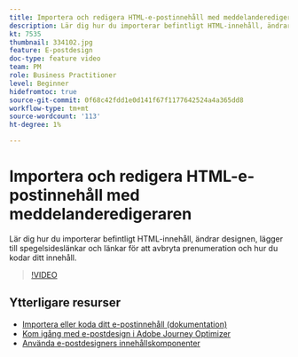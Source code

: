 ```yaml
---
title: Importera och redigera HTML-e-postinnehåll med meddelanderedigeraren
description: Lär dig hur du importerar befintligt HTML-innehåll, ändrar designen, lägger till spegelsideslänkar och länkar för att avbryta prenumeration och hur du kodar ditt innehåll.
kt: 7535
thumbnail: 334102.jpg
feature: E-postdesign
doc-type: feature video
team: PM
role: Business Practitioner
level: Beginner
hidefromtoc: true
source-git-commit: 0f68c42fdd1e0d141f67f1177642524a4a365dd8
workflow-type: tm+mt
source-wordcount: '113'
ht-degree: 1%

---
```



# Importera och redigera HTML-e-postinnehåll med meddelanderedigeraren

Lär dig hur du importerar befintligt HTML-innehåll, ändrar designen, lägger till spegelsideslänkar och länkar för att avbryta prenumeration och hur du kodar ditt innehåll.

>[!VIDEO](https://video.tv.adobe.com/v/334102?quality=12)

## Ytterligare resurser

* [Importera eller koda ditt e-postinnehåll (dokumentation)](https://experienceleague.adobe.com/docs/journey-optimizer/using/create-messages/email-designer/existing-content.html)
* [Kom igång med e-postdesign i Adobe Journey Optimizer](https://experienceleague.adobe.com/docs/journey-optimizer/using/create-messages/email-designer/design-emails.html)
* [Använda e-postdesigners innehållskomponenter](https://experienceleague.adobe.com/docs/journey-optimizer/using/create-messages/email-designer/design-emails.html)
